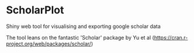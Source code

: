 # ScholarPlot
Shiny web tool for visualising and exporting google scholar data

The tool leans on the fantastic 'Scholar' package by Yu et al (https://cran.r-project.org/web/packages/scholar/)

